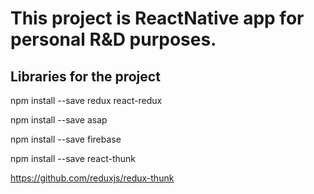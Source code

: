 # This project is ReactNative app for personal R&D purposes.

## Libraries for the project
npm install --save redux react-redux

npm install --save asap

npm install --save firebase

npm install --save react-thunk

https://github.com/reduxjs/redux-thunk
